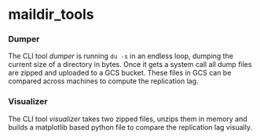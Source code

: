 # maildir_tools

### Dumper
The CLI tool _dumper_ is running `du -s` in an endless loop, dumping the current size of a directory in bytes. Once it gets a system call all dump files are zipped and uploaded to a GCS bucket. These files in GCS can be compared across machines to compute the replication lag.

### Visualizer 

The CLI tool _visualizer_ takes two zipped files, unzips them in memory and builds a matplotlib based python file to compare the replication lag visually.
